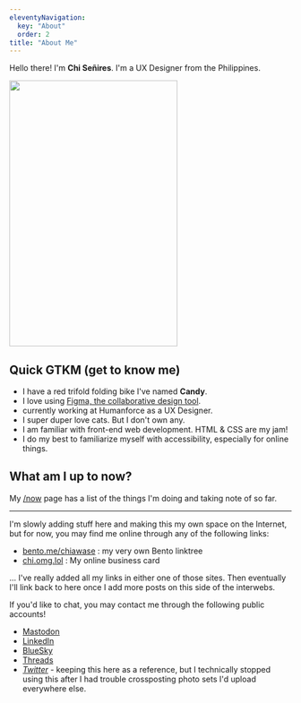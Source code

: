 ```yaml
---
eleventyNavigation:
  key: "About"
  order: 2
title: "About Me"
---
```


Hello there! I'm **Chi Señires**. I'm a UX Designer from the Philippines.

<img src="/img/chi/chi-01.png" width="300" height="475" alt="" class="chi-image">

## Quick GTKM (get to know me)
- I have a red trifold folding bike I've named **Candy**.
- I love using [Figma, the collaborative design tool](https://figma.com).
- currently working at Humanforce as a UX Designer.
- I super duper love cats. But I don't own any.
- I am familiar with front-end web development. HTML & CSS are my jam!
- I do my best to familiarize myself with accessibility, especially for online things.

## What am I up to now?
My [/now](/now/) page has a list of the things I'm doing and taking note of so far.

---

I'm slowly adding stuff here and making this my own space on the Internet, but for now, you may find me online through any of the following links:

- [bento.me/chiawase](https://bento.me/chiawase) : my very own Bento linktree
- [chi.omg.lol](https://chi.omg.lol) : My online business card

... I've really added all my links in either one of those sites. Then eventually I'll link back to here once I add more posts on this side of the interwebs.

If you'd like to chat, you may contact me through the following public accounts!
- [Mastodon](https://social.lol/@chi)
- [LinkedIn](https://linkedin.com/in/chisenires)
- [BlueSky](https://bsky.app/profile/chisenires.design)
- [Threads](https://threads.net/@_chiawase)
- _[Twitter](https://twitter.com/ChiSenires)_ - keeping this here as a reference, but I technically stopped using this after I had trouble crossposting photo sets I'd upload everywhere else.

<img src="/img/chi/chi-02.png" alt="" class="chi-image">